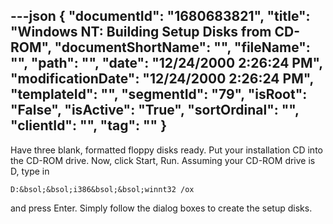 ---json
{
  "documentId": "1680683821",
  "title": "Windows NT: Building Setup Disks from CD-ROM",
  "documentShortName": "",
  "fileName": "",
  "path": "",
  "date": "12/24/2000 2:26:24 PM",
  "modificationDate": "12/24/2000 2:26:24 PM",
  "templateId": "",
  "segmentId": "79",
  "isRoot": "False",
  "isActive": "True",
  "sortOrdinal": "",
  "clientId": "",
  "tag": ""
}
---

Have three blank, formatted floppy disks ready. Put your installation CD into the CD-ROM drive. Now, click Start, Run. Assuming your CD-ROM drive is D, type in 

    D:&bsol;&bsol;i386&bsol;&bsol;winnt32 /ox 

and press Enter. Simply follow the dialog boxes to create the setup disks.

